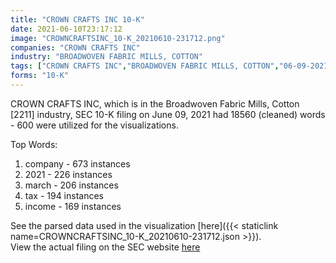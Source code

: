 ```yaml
---
title: "CROWN CRAFTS INC 10-K"
date: 2021-06-10T23:17:12
image: "CROWNCRAFTSINC_10-K_20210610-231712.png"
companies: "CROWN CRAFTS INC"
industry: "BROADWOVEN FABRIC MILLS, COTTON"
tags: ["CROWN CRAFTS INC","BROADWOVEN FABRIC MILLS, COTTON","06-09-2021","10-K"]
forms: "10-K"
---
```

CROWN CRAFTS INC, which is in the Broadwoven Fabric Mills, Cotton [2211] industry, SEC 10-K filing on June 09, 2021 had 18560 (cleaned) words - 600 were utilized for the visualizations.

Top Words:
1. company - 673 instances
2. 2021 - 226 instances
3. march - 206 instances
4. tax - 194 instances
5. income - 169 instances


See the parsed data used in the visualization [here]({{< staticlink name=CROWNCRAFTSINC_10-K_20210610-231712.json >}}).  
View the actual filing on the SEC website [here](https://www.sec.gov/Archives/edgar/data/25895/0001437749-21-014357.txt)